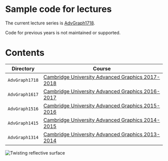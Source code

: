 # Sample code for lectures

The current lecture series is [AdvGraph1718](https://github.com/AlexBenton/Teaching/tree/master/AdvGraph1718).

Code for previous years is not maintained or supported.

# Contents

Directory                   | Course
----------------------------|------------
`AdvGraph1718`              | [Cambridge University Advanced Graphics 2017-2018](http://www.cl.cam.ac.uk/teaching/1718/AdvGraph/)
`AdvGraph1617`              | [Cambridge University Advanced Graphics 2016-2017](http://www.cl.cam.ac.uk/teaching/1617/AdvGraph/)
`AdvGraph1516`              | [Cambridge University Advanced Graphics 2015-2016](http://www.cl.cam.ac.uk/teaching/1516/AdvGraph/)
`AdvGraph1415`              | [Cambridge University Advanced Graphics 2014-2015](http://www.cl.cam.ac.uk/teaching/1415/AdvGraph/)
`AdvGraph1314`              | [Cambridge University Advanced Graphics 2013-2014](http://www.cl.cam.ac.uk/teaching/1314/AdvGraph/)

![Twisting reflective surface](Twist.gif)